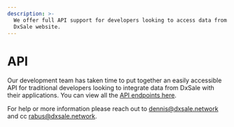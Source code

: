 ```yaml
---
description: >-
  We offer full API support for developers looking to access data from the
  DxSale website.
---
```


# API

Our development team has taken time to put together an easily accessible API for traditional developers looking to integrate data from DxSale with their applications. You can view all the [API endpoints here](https://scan.dx.app/docs/).

For help or more information please reach out to dennis@dxsale.network and cc rabus@dxsale.network.
